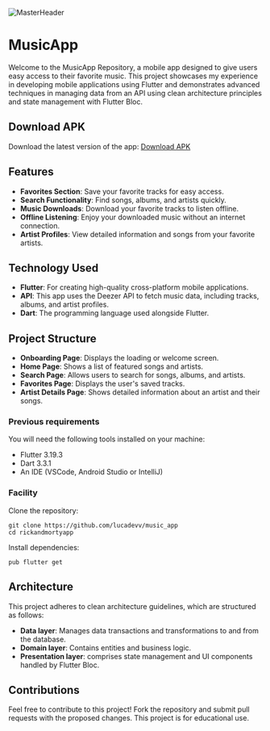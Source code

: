 ![MasterHeader](https://zphhqkbfmmilwzqcmdgu.supabase.co/storage/v1/object/public/profile/musicapp_banner.webp)

# MusicApp

Welcome to the MusicApp Repository, a mobile app designed to give users easy access to their favorite music. This project showcases my experience in developing mobile applications using Flutter and demonstrates advanced techniques in managing data from an API using clean architecture principles and state management with Flutter Bloc.

## Download APK
Download the latest version of the app:
<a href="https://zphhqkbfmmilwzqcmdgu.supabase.co/storage/v1/object/public/profile/rickandmorty.apk?t=2024-05-14T22%3A09%3A07.227Z">Download APK</a>

## Features

- **Favorites Section**: Save your favorite tracks for easy access.
- **Search Functionality**: Find songs, albums, and artists quickly.
- **Music Downloads**: Download your favorite tracks to listen offline.
- **Offline Listening**: Enjoy your downloaded music without an internet connection.
- **Artist Profiles**: View detailed information and songs from your favorite artists.

## Technology Used
- **Flutter**: For creating high-quality cross-platform mobile applications.
- **API**: This app uses the Deezer API to fetch music data, including tracks, albums, and artist profiles.
- **Dart**: The programming language used alongside Flutter.

## Project Structure
- **Onboarding Page**: Displays the loading or welcome screen.
- **Home Page**: Shows a list of featured songs and artists.
- **Search Page**: Allows users to search for songs, albums, and artists.
- **Favorites Page**: Displays the user's saved tracks.
- **Artist Details Page**: Shows detailed information about an artist and their songs.

### Previous requirements
You will need the following tools installed on your machine:
- Flutter 3.19.3
- Dart 3.3.1
- An IDE (VSCode, Android Studio or IntelliJ)

### Facility
Clone the repository:
```play
git clone https://github.com/lucadevv/music_app
cd rickandmortyapp
```
Install dependencies:
```play
pub flutter get
```

## Architecture
This project adheres to clean architecture guidelines, which are structured as follows:
- **Data layer**: Manages data transactions and transformations to and from the database.
- **Domain layer**: Contains entities and business logic.
- **Presentation layer**: comprises state management and UI components handled by Flutter Bloc.

## Contributions
Feel free to contribute to this project! Fork the repository and submit pull requests with the proposed changes. This project is for educational use.

